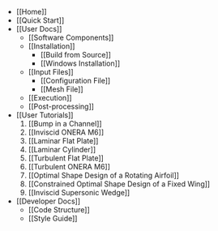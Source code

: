 * [[Home]]
* [[Quick Start]]
* [[User Docs]]
  * [[Software Components]]
  * [[Installation]]
    * [[Build from Source]]
    * [[Windows Installation]]
  * [[Input Files]]
    * [[Configuration File]]
    * [[Mesh File]]
  * [[Execution]]
  * [[Post-processing]]
* [[User Tutorials]]
  1. [[Bump in a Channel]]
  2. [[Inviscid ONERA M6]]
  3. [[Laminar Flat Plate]]
  4. [[Laminar Cylinder]]
  5. [[Turbulent Flat Plate]]
  6. [[Turbulent ONERA M6]]
  7. [[Optimal Shape Design of a Rotating Airfoil]]
  8. [[Constrained Optimal Shape Design of a Fixed Wing]]
  9. [[Inviscid Supersonic Wedge]]
* [[Developer Docs]]
  * [[Code Structure]]
  * [[Style Guide]]
